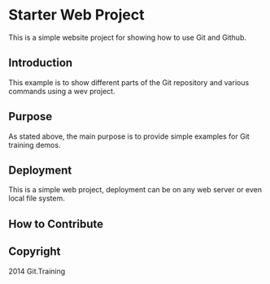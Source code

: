 # Starter Web Project
This is a simple website project for showing how to use Git and Github.

## Introduction
This example is to show different parts
of the Git repository and various commands
using a wev project.

## Purpose
As stated above, the main purpose is to 
provide simple examples for Git training
demos.

## Deployment
This is a simple web project, deployment
can be on any web server or even local file system.

## How to Contribute

## Copyright
2014 Git.Training